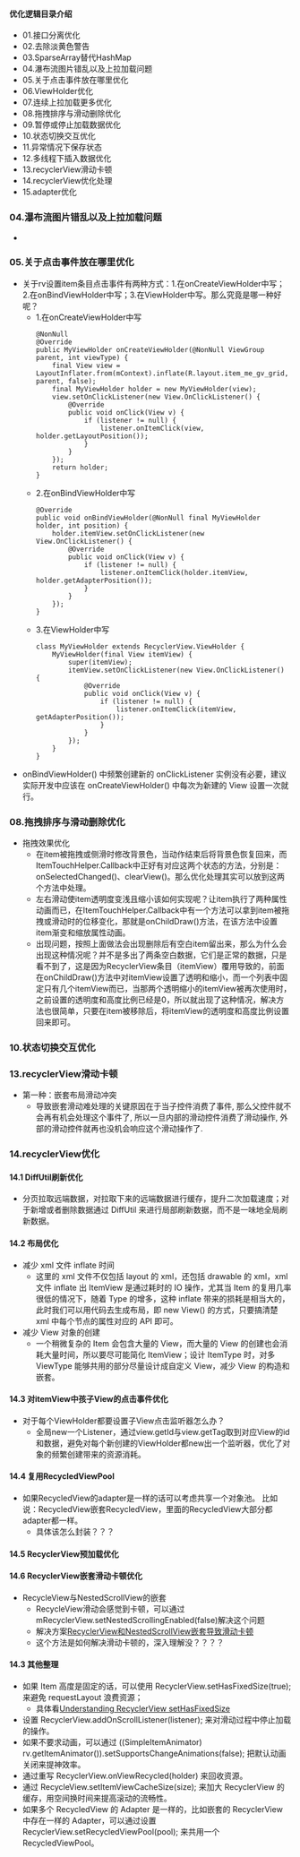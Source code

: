 #### 优化逻辑目录介绍
- 01.接口分离优化
- 02.去除淡黄色警告
- 03.SparseArray替代HashMap
- 04.瀑布流图片错乱以及上拉加载问题
- 05.关于点击事件放在哪里优化
- 06.ViewHolder优化
- 07.连续上拉加载更多优化
- 08.拖拽排序与滑动删除优化
- 09.暂停或停止加载数据优化
- 10.状态切换交互优化
- 11.异常情况下保存状态
- 12.多线程下插入数据优化
- 13.recyclerView滑动卡顿
- 14.recyclerView优化处理
- 15.adapter优化




### 04.瀑布流图片错乱以及上拉加载问题
- 


### 05.关于点击事件放在哪里优化
- 关于rv设置item条目点击事件有两种方式：1.在onCreateViewHolder中写；2.在onBindViewHolder中写；3.在ViewHolder中写。那么究竟是哪一种好呢？
    - 1.在onCreateViewHolder中写
        ```
        @NonNull
        @Override
        public MyViewHolder onCreateViewHolder(@NonNull ViewGroup parent, int viewType) {
            final View view = LayoutInflater.from(mContext).inflate(R.layout.item_me_gv_grid, parent, false);
            final MyViewHolder holder = new MyViewHolder(view);
            view.setOnClickListener(new View.OnClickListener() {
                @Override
                public void onClick(View v) {
                    if (listener != null) {
                        listener.onItemClick(view, holder.getLayoutPosition());
                    }
                }
            });
            return holder;
        }
        ```
    - 2.在onBindViewHolder中写
        ```
        @Override
        public void onBindViewHolder(@NonNull final MyViewHolder holder, int position) {
            holder.itemView.setOnClickListener(new View.OnClickListener() {
                @Override
                public void onClick(View v) {
                    if (listener != null) {
                        listener.onItemClick(holder.itemView, holder.getAdapterPosition());
                    }
                }
            });
        }
        ```
    - 3.在ViewHolder中写
        ```
        class MyViewHolder extends RecyclerView.ViewHolder {
            MyViewHolder(final View itemView) {
                super(itemView);
                itemView.setOnClickListener(new View.OnClickListener() {
                    @Override
                    public void onClick(View v) {
                        if (listener != null) {
                            listener.onItemClick(itemView, getAdapterPosition());
                        }
                    }
                });
            }
        }
        ```
- onBindViewHolder() 中频繁创建新的 onClickListener 实例没有必要，建议实际开发中应该在 onCreateViewHolder() 中每次为新建的 View 设置一次就行。



### 08.拖拽排序与滑动删除优化
- 拖拽效果优化
    - 在item被拖拽或侧滑时修改背景色，当动作结束后将背景色恢复回来，而ItemTouchHelper.Callback中正好有对应这两个状态的方法，分别是：onSelectedChanged()、clearView()。那么优化处理其实可以放到这两个方法中处理。
    - 左右滑动使item透明度变浅且缩小该如何实现呢？让item执行了两种属性动画而已，在ItemTouchHelper.Callback中有一个方法可以拿到item被拖拽或滑动时的位移变化，那就是onChildDraw()方法，在该方法中设置item渐变和缩放属性动画。
    - 出现问题，按照上面做法会出现删除后有空白item留出来，那么为什么会出现这种情况呢？并不是多出了两条空白数据，它们是正常的数据，只是看不到了，这是因为RecyclerView条目（itemView）覆用导致的，前面在onChildDraw()方法中对itemView设置了透明和缩小，而一个列表中固定只有几个itemView而已，当那两个透明缩小的itemView被再次使用时，之前设置的透明度和高度比例已经是0，所以就出现了这种情况，解决方法也很简单，只要在item被移除后，将itemView的透明度和高度比例设置回来即可。



### 10.状态切换交互优化



### 13.recyclerView滑动卡顿
- 第一种：嵌套布局滑动冲突
    - 导致嵌套滑动难处理的关键原因在于当子控件消费了事件, 那么父控件就不会再有机会处理这个事件了, 所以一旦内部的滑动控件消费了滑动操作, 外部的滑动控件就再也没机会响应这个滑动操作了.


### 14.recyclerView优化
#### 14.1 DiffUtil刷新优化
- 分页拉取远端数据，对拉取下来的远端数据进行缓存，提升二次加载速度；对于新增或者删除数据通过 DiffUtil 来进行局部刷新数据，而不是一味地全局刷新数据。



#### 14.2 布局优化
- 减少 xml 文件 inflate 时间
    - 这里的 xml 文件不仅包括 layout 的 xml，还包括 drawable 的 xml，xml 文件 inflate 出 ItemView 是通过耗时的 IO 操作，尤其当 Item 的复用几率很低的情况下，随着 Type 的增多，这种 inflate 带来的损耗是相当大的，此时我们可以用代码去生成布局，即 new View() 的方式，只要搞清楚 xml 中每个节点的属性对应的 API 即可。
- 减少 View 对象的创建
    - 一个稍微复杂的 Item 会包含大量的 View，而大量的 View 的创建也会消耗大量时间，所以要尽可能简化 ItemView；设计 ItemType 时，对多 ViewType 能够共用的部分尽量设计成自定义 View，减少 View 的构造和嵌套。


#### 14.3 对itemView中孩子View的点击事件优化
- 对于每个ViewHolder都要设置子View点击监听器怎么办？
    - 全局new一个Listener，通过view.getId与view.getTag取到对应View的id和数据，避免对每个新创建的ViewHolder都new出一个监听器，优化了对象的频繁创建带来的资源消耗。



#### 14.4 复用RecycledViewPool
- 如果RecycledView的adapter是一样的话可以考虑共享一个对象池。 比如说：RecycledView嵌套RecycledView，里面的RecycledView大部分都adapter都一样。
    - 具体该怎么封装？？？


#### 14.5 RecyclerView预加载优化



#### 14.6 RecyclerView嵌套滑动卡顿优化
- RecycleView与NestedScrollView的嵌套
    - RecycleView滑动会感觉到卡顿，可以通过mRecyclerView.setNestedScrollingEnabled(false)解决这个问题
    - 解决方案[RecyclerView和NestedScrollView嵌套导致滑动卡顿](https://stackoverflow.com/questions/37301724/recyclerview-inside-nested-scrollview-scroll-but-does-not-fast-scroll-like-norma)
    - 这个方法是如何解决滑动卡顿的，深入理解没？？？？



#### 14.3 其他整理
- 如果 Item 高度是固定的话，可以使用 RecyclerView.setHasFixedSize(true); 来避免 requestLayout 浪费资源；
    - 具体看[Understanding RecyclerView setHasFixedSize](https://stackoverflow.com/questions/28709220/understanding-recyclerview-sethasfixedsize)
- 设置 RecyclerView.addOnScrollListener(listener); 来对滑动过程中停止加载的操作。
- 如果不要求动画，可以通过 ((SimpleItemAnimator) rv.getItemAnimator()).setSupportsChangeAnimations(false); 把默认动画关闭来提神效率。
- 通过重写 RecyclerView.onViewRecycled(holder) 来回收资源。
- 通过 RecycleView.setItemViewCacheSize(size); 来加大 RecyclerView 的缓存，用空间换时间来提高滚动的流畅性。
- 如果多个 RecycledView 的 Adapter 是一样的，比如嵌套的 RecyclerView 中存在一样的 Adapter，可以通过设置 RecyclerView.setRecycledViewPool(pool); 来共用一个 RecycledViewPool。









